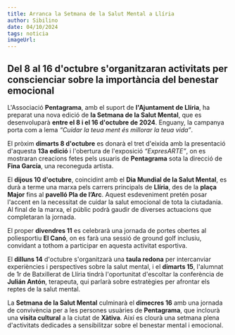 ```yaml
---
title: Arranca la Setmana de la Salut Mental a Llíria
author: Sibilino
date: 04/10/2024
tags: noticia
imageUrl:
---
```


## Del 8 al 16 d'octubre s'organitzaran activitats per conscienciar sobre la importància del benestar emocional

L'Associació **Pentagrama**, amb el suport de **l'Ajuntament de Llíria**, ha preparat una nova edició de **la Setmana de la Salut Mental**, que es desenvoluparà **entre el 8 i el 16 d'octubre de 2024**. Enguany, la campanya porta com a lema _“Cuidar la teua ment és millorar la teua vida”_.

El pròxim **dimarts 8 d'octubre** es donarà el tret d'eixida amb la presentació d'aquesta **13a edició** i l'obertura de l'exposició _“ExpresARTE”_, on es mostraran creacions fetes pels usuaris de **Pentagrama** sota la direcció de **Fina García**, una reconeguda artista.

El **dijous 10 d'octubre**, coincidint amb el **Dia Mundial de la Salut Mental**, es durà a terme una marxa pels carrers principals de **Llíria**, des de la **plaça Major** fins al **pavelló Pla de l’Arc**. Aquest esdeveniment pretén posar l'accent en la necessitat de cuidar la salut emocional de tota la ciutadania. Al final de la marxa, el públic podrà gaudir de diverses actuacions que completaran la jornada.

El proper **divendres 11** es celebrarà una jornada de portes obertes al poliesportiu **El Canó**, on es farà una sessió de ground golf inclusiu, convidant a tothom a participar en aquesta activitat esportiva.

El **dilluns 14** d'octubre s'organitzarà una **taula redona** per intercanviar experiències i perspectives sobre la salut mental, i el **dimarts 15**, l'alumnat de 1r de Batxillerat de Llíria tindrà l'oportunitat d'escoltar la conferència de **Julián Antón**, terapeuta, qui parlarà sobre estratègies per afrontar els reptes de la salut mental.

La **Setmana de la Salut Mental** culminarà el **dimecres 16** amb una jornada de convivència per a les persones usuàries de **Pentagrama**, que inclourà una **visita cultural** a la ciutat de **Xàtiva**. Així es clourà una setmana plena d'activitats dedicades a sensibilitzar sobre el benestar mental i emocional.